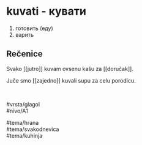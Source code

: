 # kuvati - кувати

1. готовить (еду)  
2. варить

## Rečenice

Svako [[jutro]] kuvam ovsenu kašu za [[doručak]].

Juče smo [[zajedno]] kuvali supu za celu porodicu.

<br>

#vrsta/glagol  
#nivo/A1  

#tema/hrana  
#tema/svakodnevica  
#tema/kuhinja  
